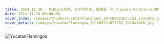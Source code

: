 ```yaml
---
title: 2024.11.10 - 加勒比火烈鸟，尤卡坦半岛，墨西哥 (© Claudio Contreras/NPL/Minden Pictures)
date: 2024.11.10 00:00:00
cover_index: /images/thumbs/YucatanFlamingos_ZH-CN0721673752_533x300.jpg
cover_detail: /images/YucatanFlamingos_ZH-CN0721673752_1920x1080.jpg
---
```


![YucatanFlamingos](/images/YucatanFlamingos_ZH-CN0721673752_1920x1080.jpg)
